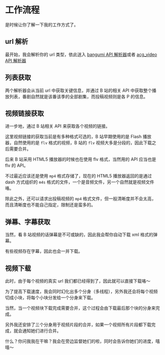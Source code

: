 # 工作流程

是时候让你了解一下我的工作方式了。

## url 解析

最开始，我会解析你的 url 类型，依此送入 [bangumi API 解析器](https://github.com/SigureMo/bilili/blob/master/bilili/parser/bangumi.py)或者 [acg_video API 解析器](https://github.com/SigureMo/bilili/blob/master/bilili/parser/acg_video.py)

## 列表获取

两个解析器会从当前 url 中获取关键信息，并通过 B 站的相关 API 中获取整个播放列表，番剧自然就是该番该季的全部剧集，而投稿视频则是各 P 的信息。

## 视频链接获取

进一步地，通过 B 站相关 API 来获取各个视频的链接。

这里视频链接的获取当前是有多种格式可选的，B 站早期使用的是 Flash 播放器，自然使用的是 `flv` 格式的视频，B 站的 `flv` 视频大多是分段的，因此下载之后需要合并。

后来 B 站采用 HTML5 播放器的时候也在使用 flv 格式，当然用的 API 应当也是 flv 的 API。

不过最近应该还是使用 `mp4` 格式存储了，现在的 HTML5 播放器返回的是通过 dash 方式组织的 `m4s` 格式的文件，一个是音频文件，另一个自然就是视频文件咯。

除此之外，还可以请求出投稿视频的 `mp4` 格式文件，但一般清晰度并不会太高，而且清晰度也不能自己指定，限制还是蛮多的。

## 弹幕、字幕获取

当然，看 B 站视频的话弹幕是不可或缺的，因此我会帮你自动下载 xml 格式的弹幕。

有些视频存在字幕，因此也会一并下载。

## 视频下载

此时，由于每个视频的真实 url 我们都已经得到了，因此就可以直接下载咯～

为了提高下载速度，我会同时幻化出多个分身（多线程），另外我还会将每个视频切成小块，将每个小块分发给一个分身来下载。

当然，当一个视频块下载完成需要合并，这个过程会由下载最后那个块的分身来完成。

另外我还安排了三个分身用于视频片段的合并，如果一个视频所有片段都下载完成，就会通知她们进行合并。

什么？你问我我在干嘛？我会在旁边监督她们的啦，同时会告诉你她们的进度，嘻嘻～
